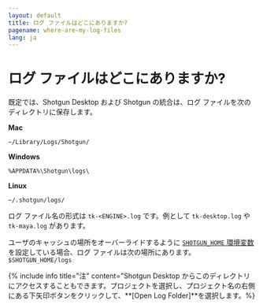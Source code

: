 ```yaml
---
layout: default
title: ログ ファイルはどこにありますか?
pagename: where-are-my-log-files
lang: ja
---
```


# ログ ファイルはどこにありますか?

既定では、Shotgun Desktop および Shotgun の統合は、ログ ファイルを次のディレクトリに保存します。

**Mac**

`~/Library/Logs/Shotgun/`

**Windows**

`%APPDATA%\Shotgun\logs\`

**Linux**

`~/.shotgun/logs/`

ログ ファイル名の形式は `tk-<ENGINE>.log` です。例として `tk-desktop.log` や `tk-maya.log` があります。

ユーザのキャッシュの場所をオーバーライドするように [`SHOTGUN_HOME` 環境変数](http://developer.shotgunsoftware.com/tk-core/utils.html#localfilestoragemanager)を設定している場合、ログ ファイルは次の場所にあります。`$SHOTGUN_HOME/logs`

{% include info title="注" content="Shotgun Desktop からこのディレクトリにアクセスすることもできます。プロジェクトを選択し、プロジェクト名の右側にある下矢印ボタンをクリックして、**[Open Log Folder]**を選択します。%}
